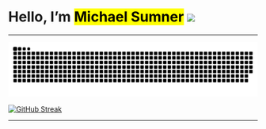 # Hello, I’m <mark>Michael Sumner</mark> <img width="40" src="https://res.cloudinary.com/micsumner/image/upload/v1704022642/waving-hand_1f44b_uqgejp.gif">

---

<picture>
  <source media="(prefers-color-scheme: dark)" srcset="https://raw.githubusercontent.com/michael-sumner/michael-sumner/output/github-contribution-grid-snake-dark.svg" />
  <source media="(prefers-color-scheme: light)" srcset="https://raw.githubusercontent.com/michael-sumner/michael-sumner/output/github-contribution-grid-snake.svg" />
  <img alt="Michael Sumner's GitHub Contributions Snake 🍎" title="Michael Sumner's GitHub Contributions Snake 🍎" src="https://raw.githubusercontent.com/michael-sumner/michael-sumner/output/github-contribution-grid-snake.svg" />
</picture>

[![GitHub Streak](http://github-readme-streak-stats.herokuapp.com?user=michael-sumner&date_format=M%20j%5B%2C%20Y%5D&cache=2b39febd-adc3-43fb-955d-5d6cb321c64f)][github]

---

[website]: https://www.sumner.co.uk/
[blog]: https://blog.sumner.co.uk/
[twitter]: https://twitter.com/MichaelBSumner
[linkedin]: https://www.linkedin.com/in/michael-bryan-sumner/
[github]: https://github.com/michael-sumner/
